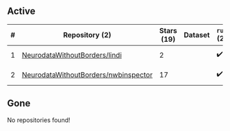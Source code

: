 ## Active
| # | Repository (2) | Stars (19) | Dataset | `run` (2) | `containers-run` | Last Modified |
| --- | --- | --- | --- | --- | --- | --- |
| 1 | [NeurodataWithoutBorders/lindi](https://github.com/NeurodataWithoutBorders/lindi) | 2 |  | :heavy_check_mark: |  | 2024-09-11 13:36:32+00:00 |
| 2 | [NeurodataWithoutBorders/nwbinspector](https://github.com/NeurodataWithoutBorders/nwbinspector) | 17 |  | :heavy_check_mark: |  | 2024-09-17 17:42:37+00:00 |

## Gone
No repositories found!

